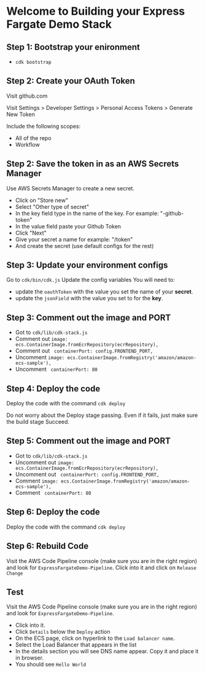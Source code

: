 # Welcome to Building your Express Fargate Demo Stack 

## Step 1: Bootstrap your enironment

* `cdk bootstrap`

## Step 2: Create your OAuth Token

Visit github.com

Visit Settings > Developer Settings > Personal Access Tokens > Generate New Token

Include the following scopes:
- All of the repo
- Workflow

## Step 2: Save the token in as an AWS Secrets Manager
Use AWS Secrets Manager to create a new secret.
- Click on "Store new"
- Select "Other type of secret"
- In the key field type in the name of the key. For example: "<github-handle>-github-token"
- In the value field paste your Github Token
- Click "Next"
- Give your secret a name for example: "<github-handle>/token"
- And create the secret (use default configs for the rest)

## Step 3: Update your environment configs
Go to `cdk/bin/cdk.js` Update the config variables
You will need to: 
- update the `oauthToken` with the value you set the name of your **secret**.
- update the `jsonField` with the value you set to for the **key**.

## Step 3: Comment out the image and PORT
- Got to `cdk/lib/cdk-stack.js` 
- Comment out `image: ecs.ContainerImage.fromEcrRepository(ecrRepository),`
- Comment out ` containerPort: config.FRONTEND_PORT,`
- Uncomment `image: ecs.ContainerImage.fromRegistry('amazon/amazon-ecs-sample'),`
- Uncomment ` containerPort: 80`

## Step 4: Deploy the code
Deploy the code with the command `cdk deploy`

Do not worry about the Deploy stage passing. Even if it fails, just make sure the build stage Succeed.

## Step 5: Comment out the image and PORT
- Got to `cdk/lib/cdk-stack.js` 
- Uncomment out `image: ecs.ContainerImage.fromEcrRepository(ecrRepository),`
- Uncomment out ` containerPort: config.FRONTEND_PORT,`
- Comment `image: ecs.ContainerImage.fromRegistry('amazon/amazon-ecs-sample'),`
- Comment ` containerPort: 80`

## Step 6: Deploy the code
Deploy the code with the command `cdk deploy`

## Step 6: Rebuild Code
Visit the AWS Code Pipeline console (make sure you are in the right region) and look for `ExpressFargateDemo-Pipeline`. Click into it and click on `Release Change`

## Test
Visit the AWS Code Pipeline console (make sure you are in the right region) and look for `ExpressFargateDemo-Pipeline`. 
- Click into it. 
- Click `Details` below the `Deploy` action
- On the ECS page, click on hyperlink to the `Load balancer name`.
- Select the Load Balancer that appears in the list
- In the details section you will see DNS name appear. Copy it and place it in browser.
- You should see `Hello World`




